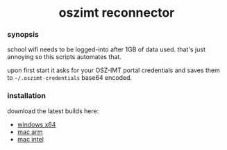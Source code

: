 <h1 align="center">oszimt reconnector</h1>

### synopsis
school wifi needs to be logged-into after 1GB of data used. that's just annoying so this scripts automates that.

upon first start it asks for your OSZ-IMT portal credentials and saves them to `~/.oszimt-credentials` base64 encoded.

### installation
download the latest builds here:
- [windows x64](https://nightly.link/vaaski/oszimt-reconnector/workflows/build/go/oszimt-reconnector%20windows%20amd64.zip)
- [mac arm](https://nightly.link/vaaski/oszimt-reconnector/workflows/build/go/oszimt-reconnector%20darwin%20arm64.zip)
- [mac intel](https://nightly.link/vaaski/oszimt-reconnector/workflows/build/go/oszimt-reconnector%20windows%20amd64.zip)